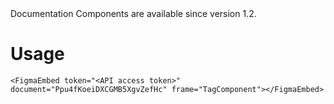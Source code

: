 <Banner title="Version Feature">
  Documentation Components are available since version 1.2.
</Banner>

# Usage

```
<FigmaEmbed token="<API access token>" document="Ppu4fKoeiDXCGMB5XgvZefHc" frame="TagComponent"></FigmaEmbed>
```
